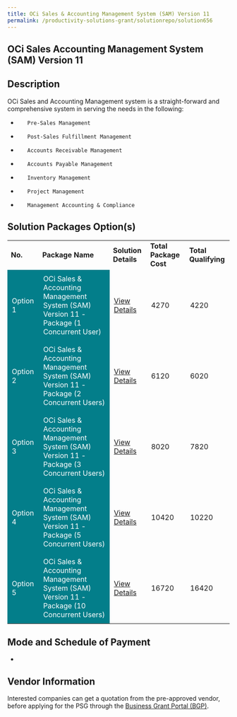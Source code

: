 ```yaml
---
title: OCi Sales & Accounting Management System (SAM) Version 11 
permalink: /productivity-solutions-grant/solutionrepo/solution656
---
```


## OCi Sales Accounting Management System (SAM) Version 11

## Description

OCi Sales and Accounting Management system is a straight-forward and comprehensive system in serving the needs in the following:
 
-        Pre-Sales Management
-        Post-Sales Fulfillment Management
-        Accounts Receivable Management
-        Accounts Payable Management
-        Inventory Management
-        Project Management
-        Management Accounting & Compliance

## Solution Packages Option(s)

<table>
<tr>
<td><b>No.</b></td>
<td><b>Package Name</b></td>
<td><b>Solution Details</b></td>
<td><b>Total Package Cost</b></td>
<td><b>Total Qualifying</b></td>
</tr>
<tr>
<td style='padding: 10px; background-color: #037E8A; color: #FFFFFF;'>Option 1</td>
<td style='padding: 10px; background-color: #037E8A; color: #FFFFFF;'>OCi Sales & Accounting Management System (SAM) Version 11 -Package (1 Concurrent User)</td>
<td style='padding: 10px;'><a href='https://www.gobusiness.gov.sg/images/psg/Desensitised_OCi_SYSTEMS_20200267_Annex_3_20200707122945_Part_1.pdf' target='_blank'>View Details</a></td>
<td style='padding: 10px;'>4270</td>
<td style='padding: 10px;'>4220</td>
</tr>
<tr>
<td style='padding: 10px; background-color: #037E8A; color: #FFFFFF;'>Option 2</td>
<td style='padding: 10px; background-color: #037E8A; color: #FFFFFF;'>OCi Sales & Accounting Management System (SAM) Version 11 -Package (2 Concurrent Users)</td>
<td style='padding: 10px;'><a href='https://www.gobusiness.gov.sg/images/psg/Desensitised_OCi_SYSTEMS_20200267_Annex_3_20200707122945_Part_2.pdf' target='_blank'>View Details</a></td>
<td style='padding: 10px;'>6120</td>
<td style='padding: 10px;'>6020</td>
</tr>
<tr>
<td style='padding: 10px; background-color: #037E8A; color: #FFFFFF;'>Option 3</td>
<td style='padding: 10px; background-color: #037E8A; color: #FFFFFF;'>OCi Sales & Accounting Management System (SAM) Version 11 -Package (3 Concurrent Users)</td>
<td style='padding: 10px;'><a href='https://www.gobusiness.gov.sg/images/psg/Desensitised_OCi_SYSTEMS_20200267_Annex_3_20200707122945_Part_3.pdf' target='_blank'>View Details</a></td>
<td style='padding: 10px;'>8020</td>
<td style='padding: 10px;'>7820</td>
</tr>
<tr>
<td style='padding: 10px; background-color: #037E8A; color: #FFFFFF;'>Option 4</td>
<td style='padding: 10px; background-color: #037E8A; color: #FFFFFF;'>OCi Sales & Accounting Management System (SAM) Version 11 -Package (5 Concurrent Users)</td>
<td style='padding: 10px;'><a href='https://www.gobusiness.gov.sg/images/psg/Desensitised_OCi_SYSTEMS_20200267_Annex_3_20200707122945_Part_4.pdf' target='_blank'>View Details</a></td>
<td style='padding: 10px;'>10420</td>
<td style='padding: 10px;'>10220</td>
</tr>
<tr>
<td style='padding: 10px; background-color: #037E8A; color: #FFFFFF;'>Option 5</td>
<td style='padding: 10px; background-color: #037E8A; color: #FFFFFF;'>OCi Sales & Accounting Management System (SAM) Version 11 -Package (10 Concurrent Users)</td>
<td style='padding: 10px;'><a href='https://www.gobusiness.gov.sg/images/psg/Desensitised_OCi_SYSTEMS_20200267_Annex_3_20200707122945_Part_5.pdf' target='_blank'>View Details</a></td>
<td style='padding: 10px;'>16720</td>
<td style='padding: 10px;'>16420</td>
</tr>
</table>

## Mode and Schedule of Payment

 - 

## Vendor Information

 

Interested companies can get a quotation from the pre-approved vendor, before applying for the PSG through the <a href='https://www.businessgrants.gov.sg/' target='_blank' rel='noopener'>Business Grant Portal (BGP)</a>.

<script src="/jquery/resize-tables.js"></script>
